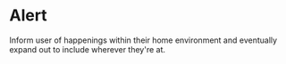 # Alert
Inform user of happenings within their home environment and eventually expand out to include wherever they're at. 
